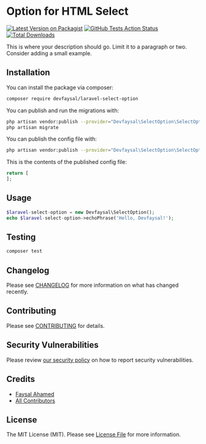 # Option for HTML Select

[![Latest Version on Packagist](https://img.shields.io/packagist/v/devfaysal/laravel-select-option.svg?style=flat-square)](https://packagist.org/packages/devfaysal/laravel-select-option)
[![GitHub Tests Action Status](https://img.shields.io/github/workflow/status/devfaysal/laravel-select-option/run-tests?label=tests)](https://github.com/devfaysal/laravel-select-option/actions?query=workflow%3Arun-tests+branch%3Amaster)
[![Total Downloads](https://img.shields.io/packagist/dt/devfaysal/laravel-select-option.svg?style=flat-square)](https://packagist.org/packages/devfaysal/laravel-select-option)


This is where your description should go. Limit it to a paragraph or two. Consider adding a small example.

## Installation

You can install the package via composer:

```bash
composer require devfaysal/laravel-select-option
```

You can publish and run the migrations with:

```bash
php artisan vendor:publish --provider="Devfaysal\SelectOption\SelectOptionServiceProvider" --tag="migrations"
php artisan migrate
```

You can publish the config file with:
```bash
php artisan vendor:publish --provider="Devfaysal\SelectOption\SelectOptionServiceProvider" --tag="config"
```

This is the contents of the published config file:

```php
return [
];
```

## Usage

``` php
$laravel-select-option = new Devfaysal\SelectOption();
echo $laravel-select-option->echoPhrase('Hello, Devfaysal!');
```

## Testing

``` bash
composer test
```

## Changelog

Please see [CHANGELOG](CHANGELOG.md) for more information on what has changed recently.

## Contributing

Please see [CONTRIBUTING](.github/CONTRIBUTING.md) for details.

## Security Vulnerabilities

Please review [our security policy](../../security/policy) on how to report security vulnerabilities.

## Credits

- [Faysal Ahamed](https://github.com/devfaysal)
- [All Contributors](../../contributors)

## License

The MIT License (MIT). Please see [License File](LICENSE.md) for more information.
